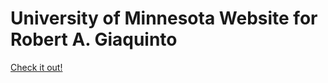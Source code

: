 # University of Minnesota Website for Robert A. Giaquinto

[Check it out!](http://www-users.cs.umn.edu/~giaquinto/#)



